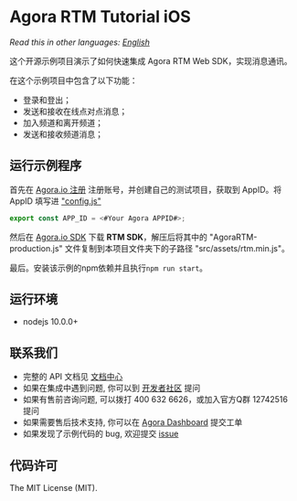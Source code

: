 # Agora RTM Tutorial iOS

*Read this in other languages: [English](README.md)*

这个开源示例项目演示了如何快速集成 Agora RTM Web SDK，实现消息通讯。

在这个示例项目中包含了以下功能：

- 登录和登出；
- 发送和接收在线点对点消息；
- 加入频道和离开频道；
- 发送和接收频道消息；

## 运行示例程序
首先在 [Agora.io 注册](https://dashboard.agora.io/cn/signup/) 注册账号，并创建自己的测试项目，获取到 AppID。将 AppID 填写进 ["config.js"](src/config.js)

```javascript
export const APP_ID = <#Your Agora APPID#>;
```

然后在 [Agora.io SDK](https://www.agora.io/cn/download/) 下载 **RTM SDK**，解压后将其中的 "AgoraRTM-production.js" 文件复制到本项目文件夹下的子路径 "src/assets/rtm.min.js"。

最后。安装该示例的npm依赖并且执行`npm run start`。

## 运行环境
* nodejs 10.0.0+

## 联系我们

- 完整的 API 文档见 [文档中心](https://docs.agora.io/cn/)
- 如果在集成中遇到问题, 你可以到 [开发者社区](https://dev.agora.io/cn/) 提问
- 如果有售前咨询问题, 可以拨打 400 632 6626，或加入官方Q群 12742516 提问
- 如果需要售后技术支持, 你可以在 [Agora Dashboard](https://dashboard.agora.io) 提交工单
- 如果发现了示例代码的 bug, 欢迎提交 [issue](https://github.com/AgoraIO/RTM/issues)

## 代码许可

The MIT License (MIT).
